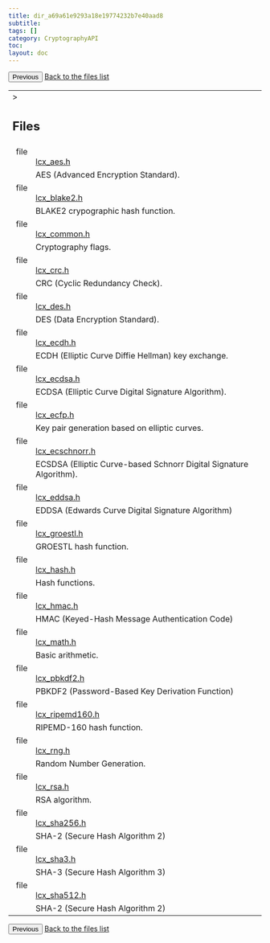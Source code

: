 ```yaml
---
title: dir_a69a61e9293a18e19774232b7e40aad8
subtitle:
tags: []
category: CryptographyAPI
toc:
layout: doc
---
```


<button class="uk-button uk-button-default uk-button-small uk-margin-medium-top" onclick="history.back()">Previous</button>
<a class="uk-button uk-button-default uk-button-small uk-margin-medium-top crypto-button" href="../../crypto-api/files">Back to the files list</a>

<table class="memberdecls">
<tr class="heading"><td colspan="4">><h2 class="groupheader"><a name="files"></a>
Files</h2></td></tr>
<tr class="memitem:lcx__aes_8h"><td class="memItemLeft" align="right" valign="top">file &#160;</td><td colspan="3" class="memItemRight" valign="bottom"><a class="el" href="../lcx__aes_8h">lcx_aes.h</a></td></tr>
<tr class="memdesc:lcx__aes_8h"><td class="mdescLeft">&#160;</td><td colspan="3" class="mdescRight">AES (Advanced Encryption Standard). <br /></td></tr>
<tr class="memitem:lcx__blake2_8h"><td class="memItemLeft" align="right" valign="top">file &#160;</td><td colspan="3" class="memItemRight" valign="bottom"><a class="el" href="../lcx__blake2_8h">lcx_blake2.h</a></td></tr>
<tr class="memdesc:lcx__blake2_8h"><td class="mdescLeft">&#160;</td><td colspan="3" class="mdescRight">BLAKE2 crypographic hash function. <br /></td></tr>
<tr class="memitem:lcx__common_8h"><td class="memItemLeft" align="right" valign="top">file &#160;</td><td colspan="3" class="memItemRight" valign="bottom"><a class="el" href="../lcx__common_8h">lcx_common.h</a></td></tr>
<tr class="memdesc:lcx__common_8h"><td class="mdescLeft">&#160;</td><td colspan="3" class="mdescRight">Cryptography flags. <br /></td></tr>
<tr class="memitem:lcx__crc_8h"><td class="memItemLeft" align="right" valign="top">file &#160;</td><td colspan="3" class="memItemRight" valign="bottom"><a class="el" href="../lcx__crc_8h">lcx_crc.h</a></td></tr>
<tr class="memdesc:lcx__crc_8h"><td class="mdescLeft">&#160;</td><td colspan="3" class="mdescRight">CRC (Cyclic Redundancy Check). <br /></td></tr>
<tr class="memitem:lcx__des_8h"><td class="memItemLeft" align="right" valign="top">file &#160;</td><td colspan="3" class="memItemRight" valign="bottom"><a class="el" href="../lcx__des_8h">lcx_des.h</a></td></tr>
<tr class="memdesc:lcx__des_8h"><td class="mdescLeft">&#160;</td><td colspan="3" class="mdescRight">DES (Data Encryption Standard). <br /></td></tr>
<tr class="memitem:lcx__ecdh_8h"><td class="memItemLeft" align="right" valign="top">file &#160;</td><td colspan="3" class="memItemRight" valign="bottom"><a class="el" href="../lcx__ecdh_8h">lcx_ecdh.h</a></td></tr>
<tr class="memdesc:lcx__ecdh_8h"><td class="mdescLeft">&#160;</td><td colspan="3" class="mdescRight">ECDH (Elliptic Curve Diffie Hellman) key exchange. <br /></td></tr>
<tr class="memitem:lcx__ecdsa_8h"><td class="memItemLeft" align="right" valign="top">file &#160;</td><td colspan="3" class="memItemRight" valign="bottom"><a class="el" href="../lcx__ecdsa_8h">lcx_ecdsa.h</a></td></tr>
<tr class="memdesc:lcx__ecdsa_8h"><td class="mdescLeft">&#160;</td><td colspan="3" class="mdescRight">ECDSA (Elliptic Curve Digital Signature Algorithm). <br /></td></tr>
<tr class="memitem:lcx__ecfp_8h"><td class="memItemLeft" align="right" valign="top">file &#160;</td><td colspan="3" class="memItemRight" valign="bottom"><a class="el" href="../lcx__ecfp_8h">lcx_ecfp.h</a></td></tr>
<tr class="memdesc:lcx__ecfp_8h"><td class="mdescLeft">&#160;</td><td colspan="3" class="mdescRight">Key pair generation based on elliptic curves. <br /></td></tr>
<tr class="memitem:lcx__ecschnorr_8h"><td class="memItemLeft" align="right" valign="top">file &#160;</td><td colspan="3" class="memItemRight" valign="bottom"><a class="el" href="../lcx__ecschnorr_8h">lcx_ecschnorr.h</a></td></tr>
<tr class="memdesc:lcx__ecschnorr_8h"><td class="mdescLeft">&#160;</td><td colspan="3" class="mdescRight">ECSDSA (Elliptic Curve-based Schnorr Digital Signature Algorithm). <br /></td></tr>
<tr class="memitem:lcx__eddsa_8h"><td class="memItemLeft" align="right" valign="top">file &#160;</td><td colspan="3" class="memItemRight" valign="bottom"><a class="el" href="../lcx__eddsa_8h">lcx_eddsa.h</a></td></tr>
<tr class="memdesc:lcx__eddsa_8h"><td class="mdescLeft">&#160;</td><td colspan="3" class="mdescRight">EDDSA (Edwards Curve Digital Signature Algorithm) <br /></td></tr>
<tr class="memitem:lcx__groestl_8h"><td class="memItemLeft" align="right" valign="top">file &#160;</td><td colspan="3" class="memItemRight" valign="bottom"><a class="el" href="../lcx__groestl_8h">lcx_groestl.h</a></td></tr>
<tr class="memdesc:lcx__groestl_8h"><td class="mdescLeft">&#160;</td><td colspan="3" class="mdescRight">GROESTL hash function. <br /></td></tr>
<tr class="memitem:lcx__hash_8h"><td class="memItemLeft" align="right" valign="top">file &#160;</td><td colspan="3" class="memItemRight" valign="bottom"><a class="el" href="../lcx__hash_8h">lcx_hash.h</a></td></tr>
<tr class="memdesc:lcx__hash_8h"><td class="mdescLeft">&#160;</td><td colspan="3" class="mdescRight">Hash functions. <br /></td></tr>
<tr class="memitem:lcx__hmac_8h"><td class="memItemLeft" align="right" valign="top">file &#160;</td><td colspan="3" class="memItemRight" valign="bottom"><a class="el" href="../lcx__hmac_8h">lcx_hmac.h</a></td></tr>
<tr class="memdesc:lcx__hmac_8h"><td class="mdescLeft">&#160;</td><td colspan="3" class="mdescRight">HMAC (Keyed-Hash Message Authentication Code) <br /></td></tr>
<tr class="memitem:lcx__math_8h"><td class="memItemLeft" align="right" valign="top">file &#160;</td><td colspan="3" class="memItemRight" valign="bottom"><a class="el" href="../lcx__math_8h">lcx_math.h</a></td></tr>
<tr class="memdesc:lcx__math_8h"><td class="mdescLeft">&#160;</td><td colspan="3" class="mdescRight">Basic arithmetic. <br /></td></tr>
<tr class="memitem:lcx__pbkdf2_8h"><td class="memItemLeft" align="right" valign="top">file &#160;</td><td colspan="3" class="memItemRight" valign="bottom"><a class="el" href="../lcx__pbkdf2_8h">lcx_pbkdf2.h</a></td></tr>
<tr class="memdesc:lcx__pbkdf2_8h"><td class="mdescLeft">&#160;</td><td colspan="3" class="mdescRight">PBKDF2 (Password-Based Key Derivation Function) <br /></td></tr>
<tr class="memitem:lcx__ripemd160_8h"><td class="memItemLeft" align="right" valign="top">file &#160;</td><td colspan="3" class="memItemRight" valign="bottom"><a class="el" href="../lcx__ripemd160_8h">lcx_ripemd160.h</a></td></tr>
<tr class="memdesc:lcx__ripemd160_8h"><td class="mdescLeft">&#160;</td><td colspan="3" class="mdescRight">RIPEMD-160 hash function. <br /></td></tr>
<tr class="memitem:lcx__rng_8h"><td class="memItemLeft" align="right" valign="top">file &#160;</td><td colspan="3" class="memItemRight" valign="bottom"><a class="el" href="../lcx__rng_8h">lcx_rng.h</a></td></tr>
<tr class="memdesc:lcx__rng_8h"><td class="mdescLeft">&#160;</td><td colspan="3" class="mdescRight">Random Number Generation. <br /></td></tr>
<tr class="memitem:lcx__rsa_8h"><td class="memItemLeft" align="right" valign="top">file &#160;</td><td colspan="3" class="memItemRight" valign="bottom"><a class="el" href="../lcx__rsa_8h">lcx_rsa.h</a></td></tr>
<tr class="memdesc:lcx__rsa_8h"><td class="mdescLeft">&#160;</td><td colspan="3" class="mdescRight">RSA algorithm. <br /></td></tr>
<tr class="memitem:lcx__sha256_8h"><td class="memItemLeft" align="right" valign="top">file &#160;</td><td colspan="3" class="memItemRight" valign="bottom"><a class="el" href="../lcx__sha256_8h">lcx_sha256.h</a></td></tr>
<tr class="memdesc:lcx__sha256_8h"><td class="mdescLeft">&#160;</td><td colspan="3" class="mdescRight">SHA-2 (Secure Hash Algorithm 2) <br /></td></tr>
<tr class="memitem:lcx__sha3_8h"><td class="memItemLeft" align="right" valign="top">file &#160;</td><td colspan="3" class="memItemRight" valign="bottom"><a class="el" href="../lcx__sha3_8h">lcx_sha3.h</a></td></tr>
<tr class="memdesc:lcx__sha3_8h"><td class="mdescLeft">&#160;</td><td colspan="3" class="mdescRight">SHA-3 (Secure Hash Algorithm 3) <br /></td></tr>
<tr class="memitem:lcx__sha512_8h"><td class="memItemLeft" align="right" valign="top">file &#160;</td><td colspan="3" class="memItemRight" valign="bottom"><a class="el" href="../lcx__sha512_8h">lcx_sha512.h</a></td></tr>
<tr class="memdesc:lcx__sha512_8h"><td class="mdescLeft">&#160;</td><td colspan="3" class="mdescRight">SHA-2 (Secure Hash Algorithm 2) <br /></td></tr>
</table>
<button class="uk-button uk-button-default uk-button-small uk-margin-medium-top" onclick="history.back()">Previous</button>
<a class="uk-button uk-button-default uk-button-small uk-margin-medium-top crypto-button" href="../../crypto-api/files">Back to the files list</a>
